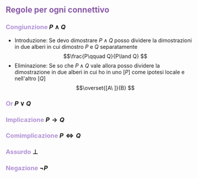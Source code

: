 ## <font color=8A5BA6>Regole per ogni connettivo</font>
### <font color=B292D6>Congiunzione </font> $P\land Q$
- Introduzione: Se devo dimostrare $P\land Q$ posso dividere la dimostrazioni in due alberi in cui dimostro $P$ e $Q$ separatamente
$$\frac{P\qquad Q}{P\land Q}
$$
- Eliminazione: Se so che $P\land Q$ vale allora posso dividere la dimostrazione in due alberi in cui ho in uno $[P]$ come ipotesi locale e nell'altro $[Q]$ 
$$\overset{[A\ ]}{B} 
$$
### <font color=B292D6>Or </font> $P\lor Q$

### <font color=B292D6>Implicazione </font> $P\to Q$


### <font color=B292D6>Comimplicazione </font> $P\iff Q$


### <font color=B292D6>Assurdo </font> $\bot$

### <font color=B292D6>Negazione </font>  $\lnot P$


